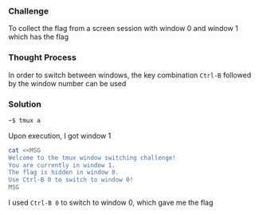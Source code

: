 ### Challenge

To collect the flag from a screen session with window 0 and window 1 which has the flag

### Thought Process

In order to switch between windows, the key combination `Ctrl-B` followed by the window number can be used

### Solution

```bash
~$ tmux a
```
Upon execution, I got window 1

```bash
cat <<MSG
Welcome to the tmux window switching challenge!
You are currently in window 1.
The flag is hidden in window 0.
Use Ctrl-B 0 to switch to window 0!
MSG
```
I used `Ctrl-B 0` to switch to window 0, which gave me the flag

